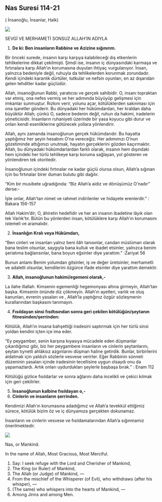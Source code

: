 
## Nas Suresi 114-21

( İnsanoğlu, İnsanlar, Halk)

![](https://toygarpar.wordpress.com/wp-content/uploads/2023/06/nas-suresi.png?w=596)

SEVGİ VE MERHAMETİ SONSUZ ALLAH’IN ADIYLA

1. **De ki: Ben insanların Rabbine ve Azizine sığınırım.**

Bir önceki surede, insanın karşı karşıya kalabileceği dış etkenlerin tehlikelerine dikkat çekilmişti. Şimdi ise, insanın iç dünyasındaki karmaşa ve fırtınalara karşı Allah’ın korumasına duyulan ihtiyaç vurgulanıyor. İnsan, yalnızca bedeniyle değil, ruhuyla da tehlikelerden korunmak zorundadır. Kendi içindeki karanlık dürtüler, tutkular ve nefsin oyunları, en az dışarıdan gelen tehditler kadar güçlüdür.

Allah, insanoğlunun Rabbi, yaratıcısı ve gerçek sahibidir. O, insanı topraktan var etmiş, ona nefes vermiş ve her adımında büyüyüp gelişmesi için imkanlar sunmuştur. Rızkını verir, yolunu açar, kötülüklerden sakınması için ona işaretler gönderir. Bu dünyadaki her hükümdardan, her kraldan daha büyüktür Allah; çünkü O, sadece bedenin değil, ruhun da hakimi, iradelerin yöneticisidir. İnsanların ruhaniyeti üzerinde bir yasa koyucu gibi durur ve onları kendi esenliklerine götürecek yollara yönlendirir.

Allah, aynı zamanda insanoğlunun gerçek hükümdarıdır. Bu hayatta yaptığımız her şeyin hesabını O’na vereceğiz. Her adımımızı O’nun gözetiminde attığımızı unutmak, hayatın gerçeklerini gözden kaçırmaktır. Allah, bu dünyadaki hükümdarlardan farklı olarak, insanın hem dışındaki hem içindeki her türlü tehlikeye karşı koruma sağlayan, yol gösteren ve yönlendiren tek otoritedir.

İnsanoğlunun içindeki fırtınalar ne kadar güçlü olursa olsun, Allah’a sığınan için bu fırtınalar birer duman bulutu gibi dağılır.

“Kim bir musibete uğradığında: “Biz Allah’a aidiz ve dönüşümüz O’nadır” derse:-

İşte onlar, Allah’tan nimet ve rahmet indirilenler ve hidayete erenlerdir.” : Bakara 156-157

Allah Hakim’dir; O, âhiretin hedefidir ve her an insanın ibadetine lâyık olan tek Varlık’tır. Bütün bu yönlerden insan, kötülüklere karşı Allah’ın korumasını istemeli ve aramalıdır.

2. **İnsanlığın Kralı veya Hükümdarı,**

“Ben cinleri ve insanları yalnız beni ilâh tanısınlar, candan müslüman olarak bana teslim olsunlar, saygıyla bana kulluk ve ibadet etsinler, yalnızca benim şeriatıma bağlansınlar, bana boyun eğsinler diye yarattım.” :Zariyat 56

Bunun anlamı Benim yolumdan gitsinler, iş ve değer üretsinler, merhametli ve adaletli olsunlar, kendilerini özgürce ifade etsinler diye yarattım demektir.

3. **Allah, insanoğlunun hakimi/egemeni olarak,-**

La ilahe illallah. Kimsenin egemenliği hegemonyası altına girmeyin, Allah’tan başka. Kimsenin önünde diz çökmeyin. Allah’ın ayetleri, varlık ve oluş kanunları, evrenin yasaları ve , Allah’la yaptığınız özgür sözleşmenin kurallarından başkasını tanımayın.

4. **Fısıldayan sinsi fısıltısından sonra geri çekilen kötülüğün/şeytanın fitnesinden/şerrinden:**

Kötülük, Allah’ın insana bahşettiği iradesini saptırmak için her türlü sinsi yoldan kendini içten içe ima eder.

“Ey peygamber, senin karşına kıyasıya mücadele eden düşmanlar çıkardığımız gibi, biz her peygambere insanların ve cinlerin şeytanlarını, şeytan tıynetli ahlâksız azgınlarını düşman haline getirdik. Bunlar, birbirlerini aldatmak için yaldızlı sözlerle vesvese verirler. Eğer Rabbinin sünneti düzeninin yasaları içinde iradesinin tecellisine uygun olsaydı onu da yapamazlardı. Artık onları uydurdukları şeylerle başbaşa bırak.” : Enam 112

Kötülüğü gizlice fısıldarlar ve sonra ağlarını daha incelikli ve çekici kılmak için geri çekilirler.

5. **İnsanoğlunun kalbine fısıldayan o,-**
6. **Cinlerin ve insanların şerrinden.**

Kendimizi Allah’ın korumasına adadığımız ve Allah’a tevekkül ettiğimiz sürece, kötülük bizim öz ve iç dünyamıza gerçekten dokunamaz.

İnsanların ve cinlerin vesvese ve fısıldamalarından Allah’a sığınmamız önerilmektedir.

[![](https://blogger.googleusercontent.com/img/b/R29vZ2xl/AVvXsEhJ-EPJxic6CFN2tdIM6R-C9ThtsWeYv0TJ8Ik-KF_oFdn7t5fkhbietE2CZzosbIvBCcgWbKz2fgr0bp5KM-IQUZPO74apCy37T9QwdDpDaDFnm8RDCJI_xPwqXd1QiMeJ9S9QgXyH4eENKaez6WVkwRYqYxTlYpou3n_ZQYA_CSW-wTBPFeqL4rmTJgPB/s320/div10.png)](https://www.blogger.com/blog/post/edit/5724704568349331251/1740713576133955294#)

Nas, or Mankind. 

In the name of Allah, Most Gracious, Most Merciful. 

1. Say: I seek refuge with the Lord and
Cherisher of Mankind,
2. The King (or Ruler) of Mankind,
3. The Allah (or Judge) of Mankind, —
4. From the mischief of the Whisperer (of Evil), who withdraws (after his whisper), —
5. (The same) who whispers into the hearts of Mankind, —
6. Among Jinns and among Men.